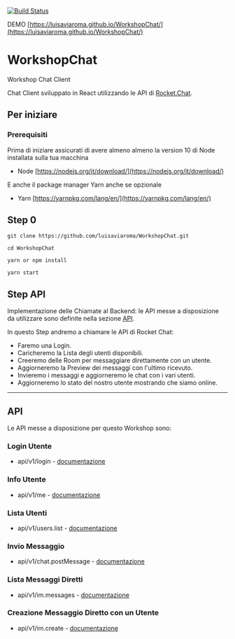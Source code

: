 [![Build Status](https://travis-ci.com/luisaviaroma/WorkshopChat.svg?branch=master)](https://travis-ci.com/luisaviaroma/WorkshopChat)

DEMO [https://luisaviaroma.github.io/WorkshopChat/](https://luisaviaroma.github.io/WorkshopChat/)

# WorkshopChat

Workshop Chat Client

Chat Client sviluppato in React utilizzando le API di [Rocket.Chat](https://rocket.chat/).

## Per iniziare

### Prerequisiti

Prima di iniziare assicurati di avere almeno almeno la version 10 di Node installata sulla tua macchina

- Node [https://nodejs.org/it/download/](https://nodejs.org/it/download/)

E anche il package manager Yarn anche se opzionale

- Yarn [https://yarnpkg.com/lang/en/](https://yarnpkg.com/lang/en/)

## Step 0

```
git clone https://github.com/luisaviaroma/WorkshopChat.git
```

```
cd WorkshopChat
```

```
yarn or npm install
```

```
yarn start
```

## Step API

Implementazione delle Chiamate al Backend: le API messe a disposizione da utilizzare sono definite nella sezione [API](#api).

In questo Step andremo a chiamare le API di Rocket Chat:

- Faremo una Login.
- Caricheremo la Lista degli utenti disponibili.
- Creeremo delle Room per messaggiare direttamente con un utente.
- Aggiorneremo la Preview dei messaggi con l'ultimo ricevuto.
- Invieremo i messaggi e aggiorneremo le chat con i vari utenti.
- Aggiorneremo lo stato del nostro utente mostrando che siamo online.

---

## API

Le API messe a disposizione per questo Workshop sono:

### Login Utente

- api/v1/login - [documentazione](https://rocket.chat/docs/developer-guides/rest-api/authentication/login/)

### Info Utente

- api/v1/me - [documentazione](https://rocket.chat/docs/developer-guides/rest-api/authentication/me/)

### Lista Utenti

- api/v1/users.list - [documentazione](https://rocket.chat/docs/developer-guides/rest-api/users/list/)

### Invio Messaggio

- api/v1/chat.postMessage - [documentazione](https://rocket.chat/docs/developer-guides/rest-api/chat/postmessage/)

### Lista Messaggi Diretti

- api/v1/im.messages - [documentazione](https://rocket.chat/docs/developer-guides/rest-api/im/messages/)

### Creazione Messaggio Diretto con un Utente

- api/v1/im.create - [documentazione](https://rocket.chat/docs/developer-guides/rest-api/im/create/)
